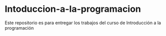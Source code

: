 # Intoduccion-a-la-programacion
Este repositorio es para entregar los trabajos del curso de Introducción a la programación 
